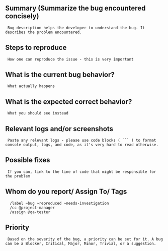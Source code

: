 
## Summary (Summarize the bug encountered concisely)
     
     Bug description helps the developer to understand the bug. It describes the problem encountered.

## Steps to reproduce

     How one can reproduce the issue - this is very important

## What is the current bug behavior?

     What actually happens

## What is the expected correct behavior?

     What you should see instead

## Relevant logs and/or screenshots

     Paste any relevant logs - please use code blocks ( ``` ) to format console output, logs, and code, as it's very hard to read otherwise.

## Possible fixes

     If you can, link to the line of code that might be responsible for the problem

## Whom do you report/ Assign To/ Tags

      /label ~bug ~reproduced ~needs-investigation 
      /cc @project-manager 
      /assign @qa-tester

## Priority

     Based on the severity of the bug, a priority can be set for it. A bug can be a Blocker, Critical, Major, Minor, Trivial, or a suggestion.
